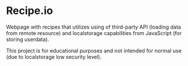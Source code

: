 # Recipe.io
Webpage with recipes that utilizes using of third-party API (loading data from remote resource) and localstorage capabilities from JavaScript (for storing userdata).

This project is for educational purposes and not intended for normal use (due to localstorage low security level).
